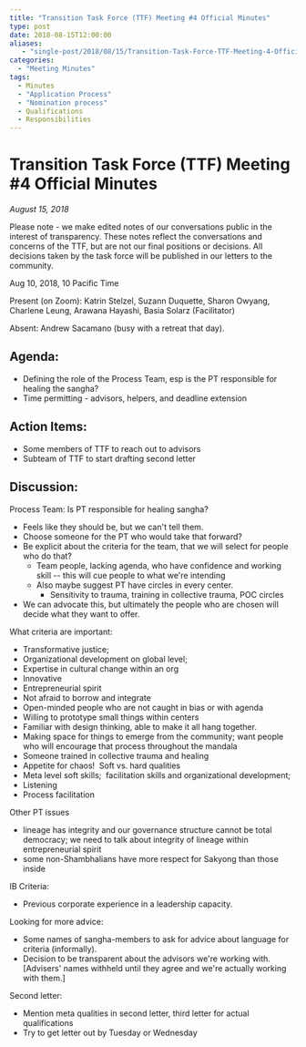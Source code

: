 ```yaml
---
title: "Transition Task Force (TTF) Meeting #4 Official Minutes"
type: post
date: 2018-08-15T12:00:00
aliases:
   - "single-post/2018/08/15/Transition-Task-Force-TTF-Meeting-4-Official-Minutes"
categories:
  - "Meeting Minutes"
tags:
  - Minutes
  - "Application Process"
  - "Nomination process"
  - Qualifications
  - Responsibilities
---
```



Transition Task Force (TTF) Meeting #4 Official Minutes
=======================================================

*August 15, 2018*

Please note - we make edited notes of our conversations public in the interest of transparency. These notes reflect the conversations and concerns of the TTF, but are not our final positions or decisions. All decisions taken by the task force will be published in our letters to the community.

Aug 10, 2018, 10 Pacific Time

Present (on Zoom): Katrin Stelzel, Suzann Duquette, Sharon Owyang, Charlene Leung, Arawana Hayashi, Basia Solarz (Facilitator)

Absent: Andrew Sacamano (busy with a retreat that day).

## Agenda:

  * Defining the role of the Process Team, esp is the PT responsible for healing the sangha?
  * Time permitting - advisors, helpers, and deadline extension

## Action Items:

  * Some members of TTF to reach out to advisors
  * Subteam of TTF to start drafting second letter

## Discussion:

Process Team: Is PT responsible for healing sangha?

  * Feels like they should be, but we can't tell them.
  * Choose someone for the PT who would take that forward?
  * Be explicit about the criteria for the team, that we will select for people who do that?
      * Team people, lacking agenda, who have confidence and working skill -- this will cue people to what we're intending
      * Also maybe suggest PT have circles in every center.
          * Sensitivity to trauma, training in collective trauma, POC circles
  * We can advocate this, but ultimately the people who are chosen will decide what they want to offer.

What criteria are important:

  * Transformative justice;
  * Organizational development on global level;
  * Expertise in cultural change within an org
  * Innovative
  * Entrepreneurial spirit
  * Not afraid to borrow and integrate
  * Open-minded people who are not caught in bias or with agenda
  * Willing to prototype small things within centers
  * Familiar with design thinking, able to make it all hang together.
  * Making space for things to emerge from the community; want people who will encourage that process throughout the mandala
  * Someone trained in collective trauma and healing
  * Appetite for chaos!  Soft vs. hard qualities
  * Meta level soft skills;  facilitation skills and organizational development;
  * Listening
  * Process facilitation

Other PT issues

  * lineage has integrity and our governance structure cannot be total democracy; we need to talk about integrity of lineage within entrepreneurial spirit
  * some non-Shambhalians have more respect for Sakyong than those inside

IB Criteria:

  * Previous corporate experience in a leadership capacity.

Looking for more advice:

  * Some names of sangha-members to ask for advice about language for criteria (informally).
  * Decision to be transparent about the advisors we're working with. [Advisers' names withheld until they agree and we're actually working with them.]

Second letter:

  * Mention meta qualities in second letter, third letter for actual qualifications
  * Try to get letter out by Tuesday or Wednesday
